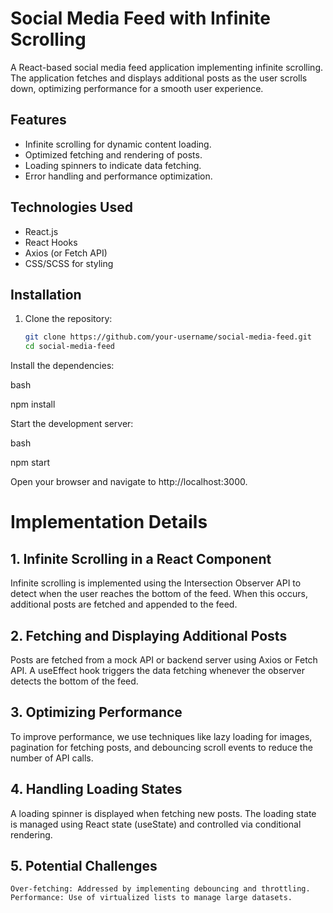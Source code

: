 # Social Media Feed with Infinite Scrolling

A React-based social media feed application implementing infinite scrolling. The application fetches and displays additional posts as the user scrolls down, optimizing performance for a smooth user experience.

## Features

- Infinite scrolling for dynamic content loading.
- Optimized fetching and rendering of posts.
- Loading spinners to indicate data fetching.
- Error handling and performance optimization.

## Technologies Used

- React.js
- React Hooks
- Axios (or Fetch API)
- CSS/SCSS for styling

## Installation

1. Clone the repository:

   ```bash
   git clone https://github.com/your-username/social-media-feed.git
   cd social-media-feed

Install the dependencies:

bash

npm install

Start the development server:

bash

npm start

Open your browser and navigate to http://localhost:3000.

# Implementation Details
## 1. Infinite Scrolling in a React Component

Infinite scrolling is implemented using the Intersection Observer API to detect when the user reaches the bottom of the feed. When this occurs, additional posts are fetched and appended to the feed.

## 2. Fetching and Displaying Additional Posts

Posts are fetched from a mock API or backend server using Axios or Fetch API. A useEffect hook triggers the data fetching whenever the observer detects the bottom of the feed.

## 3. Optimizing Performance

To improve performance, we use techniques like lazy loading for images, pagination for fetching posts, and debouncing scroll events to reduce the number of API calls.

## 4. Handling Loading States

A loading spinner is displayed when fetching new posts. The loading state is managed using React state (useState) and controlled via conditional rendering.

## 5. Potential Challenges

    Over-fetching: Addressed by implementing debouncing and throttling.
    Performance: Use of virtualized lists to manage large datasets.
